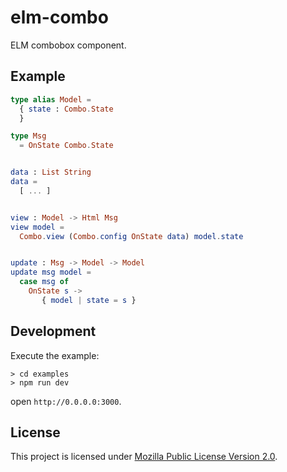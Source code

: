 # elm-combo

ELM combobox component.


## Example

```elm
type alias Model =
  { state : Combo.State
  }

type Msg
  = OnState Combo.State


data : List String
data =
  [ ... ]


view : Model -> Html Msg
view model =
  Combo.view (Combo.config OnState data) model.state


update : Msg -> Model -> Model
update msg model =
  case msg of
    OnState s ->
       { model | state = s }

```


## Development

Execute the example:

```
> cd examples
> npm run dev
```

open `http://0.0.0.0:3000`.


## License

This project is licensed under [Mozilla Public License Version 2.0](./LICENSE).
